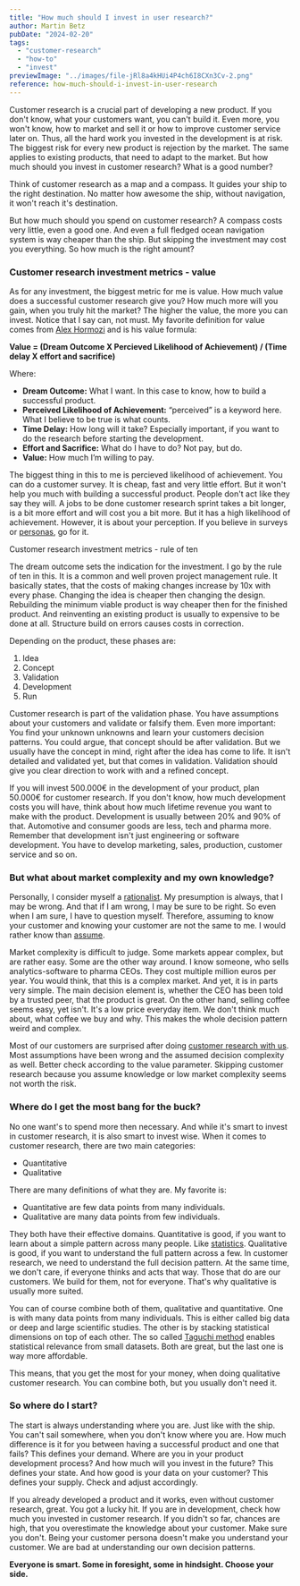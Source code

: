```yaml
---
title: "How much should I invest in user research?"
author: Martin Betz
pubDate: "2024-02-20"
tags:
  - "customer-research"
  - "how-to"
  - "invest"
previewImage: "../images/file-jRl8a4kHUi4P4ch6I8CXn3Cv-2.png"
reference: how-much-should-i-invest-in-user-research
---
```


Customer research is a crucial part of developing a new product. If you don't know, what your customers want, you can't build it. Even more, you won't know, how to market and sell it or how to improve customer service later on. Thus, all the hard work you invested in the development is at risk. The biggest risk for every new product is rejection by the market. The same applies to existing products, that need to adapt to the market. But how much should you invest in customer research? What is a good number?

Think of customer research as a map and a compass. It guides your ship to the right destination. No matter how awesome the ship, without navigation, it won't reach it's destination.

But how much should you spend on customer research? A compass costs very little, even a good one. And even a full fledged ocean navigation system is way cheaper than the ship. But skipping the investment may cost you everything. So how much is the right amount?

### Customer research investment metrics - value

As for any investment, the biggest metric for me is value. How much value does a successful customer research give you? How much more will you gain, when you truly hit the market? The higher the value, the more you can invest. Notice that I say can, not must. My favorite definition for value comes from [Alex Hormozi](https://youtu.be/5MHQr-Z17Hc?si=70EbQjnUnAeANS2b&t=72) and is his value formula:

**Value = (Dream Outcome X Percieved Likelihood of Achievement) / (Time delay X effort and sacrifice)**

Where:

- **Dream Outcome:** What I want. In this case to know, how to build a successful product.
- **Perceived Likelihood of Achievement:** “perceived” is a keyword here. What I believe to be true is what counts.
- **Time Delay:** How long will it take? Especially important, if you want to do the research before starting the development.
- **Effort and Sacrifice:** What do I have to do? Not pay, but do.
- **Value:** How much I’m willing to pay.

The biggest thing in this to me is percieved likelihood of achievement. You can do a customer survey. It is cheap, fast and very little effort. But it won't help you much with building a successful product. People don't act like they say they will. A jobs to be done customer research sprint takes a bit longer, is a bit more effort and will cost you a bit more. But it has a high likelihood of achievement. However, it is about your perception. If you believe in surveys or [personas](/en/blog/are-personas-useful-for-product-development/), go for it.

Customer research investment metrics - rule of ten

The dream outcome sets the indication for the investment. I go by the rule of ten in this. It is a common and well proven project management rule. It basically states, that the costs of making changes increase by 10x with every phase. Changing the idea is cheaper then changing the design. Rebuilding the minimum viable product is way cheaper then for the finished product. And reinventing an existing product is usually to expensive to be done at all. Structure build on errors causes costs in correction. 

Depending on the product, these phases are:

1. Idea
2. Concept
3. Validation
4. Development
5. Run

Customer research is part of the validation phase. You have assumptions about your customers and validate or falsify them. Even more important: You find your unknown unknowns and learn your customers decision patterns. You could argue, that concept should be after validation. But we usually have the concept in mind, right after the idea has come to life. It isn't detailed and validated yet, but that comes in validation. Validation should give you clear direction to work with and a refined concept.

If you will invest 500.000€ in the development of your product, plan 50.000€ for customer research. If you don't know, how much development costs you will have, think about how much lifetime revenue you want to make with the product. Development is usually between 20% and 90% of that. Automotive and consumer goods are less, tech and pharma more. Remember that development isn't just engineering or software development. You have to develop marketing, sales, production, customer service and so on.

### But what about market complexity and my own knowledge?

Personally, I consider myself a [rationalist](https://www.lesswrong.com/). My presumption is always, that I may be wrong. And that if I am wrong, I may be sure to be right. So even when I am sure, I have to question myself. Therefore, assuming to know your customer and knowing your customer are not the same to me. I would rather know than [assume](/en/blog/we-assume-a-world-that-isnt-there/). 

Market complexity is difficult to judge. Some markets appear complex, but are rather easy. Some are the other way around. I know someone, who sells analytics-software to pharma CEOs. They cost multiple million euros per year. You would think, that this is a complex market. And yet, it is in parts very simple. The main decision element is, whether the CEO has been told by a trusted peer, that the product is great. On the other hand, selling coffee seems easy, yet isn't. It's a low price everyday item. We don't think much about, what coffee we buy and why. This makes the whole decision pattern weird and complex.

Most of our customers are surprised after doing [customer research with us](https://utxo.solutions/services/jobs-to-be-done-agency/). Most assumptions have been wrong and the assumed decision complexity as well. Better check according to the value parameter. Skipping customer research because you assume knowledge or low market complexity seems not worth the risk.

### Where do I get the most bang for the buck?

No one want's to spend more then necessary. And while it's smart to invest in customer research, it is also smart to invest wise. When it comes to customer research, there are two main categories:

- Quantitative
- Qualitative

There are many definitions of what they are. My favorite is:

- Quantitative are few data points from many individuals.
- Qualitative are many data points from few individuals.

They both have their effective domains. Quantitative is good, if you want to learn about a simple pattern across many people. Like [statistics](https://www.statista.com/). Qualitative is good, if you want to understand the full pattern across a few. In customer research, we need to understand the full decision pattern. At the same time, we don't care, if everyone thinks and acts that way. Those that do are our customers. We build for them, not for everyone. That's why qualitative is usually more suited.

You can of course combine both of them, qualitative and quantitative. One is with many data points from many individuals. This is either called big data or deep and large scientific studies. The other is by stacking statistical dimensions on top of each other. The so called [Taguchi method](https://en.wikipedia.org/wiki/Taguchi_methods) enables statistical relevance from small datasets. Both are great, but the last one is way more affordable.

This means, that you get the most for your money, when doing qualitative customer research. You can combine both, but you usually don't need it.

### So where do I start?

The start is always understanding where you are. Just like with the ship. You can't sail somewhere, when you don't know where you are. How much difference is it for you between having a successful product and one that fails? This defines your demand. Where are you in your product development process? And how much will you invest in the future? This defines your state. And how good is your data on your customer? This defines your supply. Check and adjust accordingly.

If you already developed a product and it works, even without customer research, great. You got a lucky hit. If you are in development, check how much you invested in customer research. If you didn't so far, chances are high, that you overestimate the knowledge about your customer. Make sure you don't. Being your customer persona doesn't make you understand your customer. We are bad at understanding our own decision patterns.

**Everyone is smart. Some in foresight, some in hindsight. Choose your side.**
